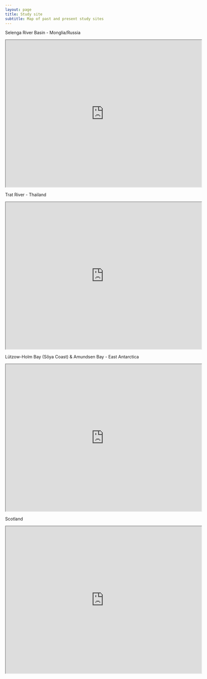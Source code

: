 ```yaml
---
layout: page
title: Study site
subtitle: Map of past and present study sites 
---
```


Selenga River Basin - Monglia/Russia
<iframe src="https://www.google.com/maps/d/embed?mid=1CUpSjdUowPPK0XDgPBP4EkB2ogQ" width="640" height="480"></iframe>

Trat River - Thailand
<iframe src="https://www.google.com/maps/d/embed?mid=17UN-pLtKjck_Sc0mdcrwiee8Cj4" width="640" height="480"></iframe>

Lützow-Holm Bay (Sôya Coast) & Amundsen Bay - East Antarctica
<iframe src="https://www.google.com/maps/d/embed?mid=1GRUhtBJdeLUTcuaMCG4bMXR4Wc9_fmSn" width="640" height="480"></iframe>

Scotland
<iframe src="https://www.google.com/maps/d/embed?mid=1xE0siSzWH54WbOhAuftI-j0ZCZE2juPQ" width="640" height="480"></iframe>

